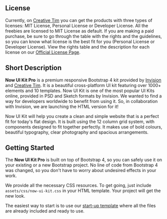 ## License
Currently, on [Creative Tim](https://www.creative-tim.com) you can get the products with three types of licenses: MIT License, Personal License or Developer License. All the freebies are licensed to MIT License as default. If you are making a paid purchase, be sure to go through the table with the rights and the guidelines, so you can know what license is the best fit for you (Personal License or Developer License). View the rights table and the description for each license on our [Official License Page](https://www.creative-tim.com/license?ref=license-page-nuk-pro).


## Short Description
**Now UI Kit Pro** is a premium responsive Bootstrap 4 kit provided by [Invision](http://www.invisionapp.com) and
[Creative Tim](https://www.creative-tim.com). It is a beautiful cross-platform UI kit featuring over 1000+ elements and 10 templates. Now UI Kit is one of the most popular UI Kits online, provided in PSD and Sketch formats by Invision. We wanted to find a way for developers worldwide to benefit from using it. So, in collaboration with Invision, we are launching the HTML version for it!

Now UI Kit will help you create a clean and simple website that is a perfect fit for today's flat design. It is built using the 12 column grid system, with components designed to fit together perfectly. It makes use of bold colours, beautiful typography, clear photography and spacious arrangements.


## Getting Started
The **Now UI Kit Pro** is built on top of Bootstrap 4, so you can safely use it on your existing or a new Bootstrap project. No line of code from Bootstrap 4 was changed, so you don't have to worry about undesired effects in your work.

We provide all the necessary CSS resources. To get going, just include
`assets/css/now-ui-kit.css` in your HTML template. Your project will get the new look.

The easiest way to start is to use our [start-up template](template.html) where all the files are already included and ready to use.
